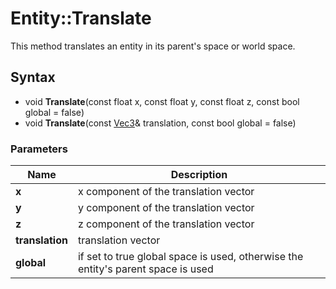 # Entity::Translate #
This method translates an entity in its parent's space or world space.

## Syntax ##
- void **Translate**(const float x, const float y, const float z, const bool global = false)
- void **Translate**(const [Vec3](Vec3.md)& translation, const bool global = false)

### Parameters ###
| Name | Description |
| --- | --- |
| **x** | x component of the translation vector |
| **y** | y component of the translation vector |
| **z** | z component of the translation vector |
| **translation** | translation vector |
| **global** | if set to true global space is used, otherwise the entity's parent space is used |